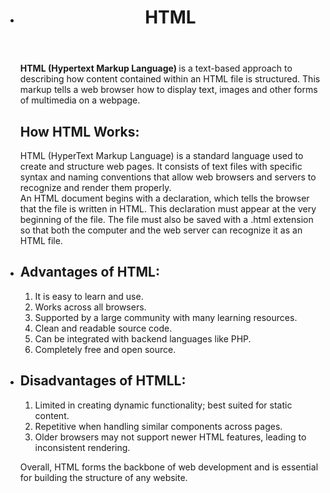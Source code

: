 <ul><header>
  <li><h1><i></i>HTML<i></i></h1></li>
</header>
<body>
  <p><b>HTML (Hypertext Markup Language) </b>is a text-based approach to describing how content contained within an HTML file is structured. This markup tells a web browser how to display text, images and other forms of multimedia on a webpage.</p>
  <h2>How HTML Works:</h2>
  <p>HTML (HyperText Markup Language) is a standard language used to create and structure web pages. It consists of text files with specific syntax and naming conventions that allow web browsers and servers to recognize and render them properly.<br>An HTML document begins with a <!DOCTYPE html> declaration, which tells the browser that the file is written in HTML. This declaration must appear at the very beginning of the file. The file must also be saved with a .html extension so that both the computer and the web server can recognize it as an HTML file.</p>
<li><h2>Advantages of HTML:</h2></li>
  <ol type='number'>
    <li>It is easy to learn and use.</li>
    <li>Works across all browsers.</li>
    <li>Supported by a large community with many learning resources.</li>
    <li>Clean and readable source code.</li>
    <li>Can be integrated with backend languages like PHP.</li>
    <li>Completely free and open source.</li>
  </ol>
  <li><h2>Disadvantages of HTMLL:</h2></li>
  <ol type='number'>
    <li>Limited in creating dynamic functionality; best suited for static content.</li>
    <li>Repetitive when handling similar components across pages.</li>
    <li>Older browsers may not support newer HTML features, leading to inconsistent rendering.</li>
  </ol>
  </body>
  <footer>
    <p>Overall, HTML forms the backbone of web development and is essential for building the structure of any website.</p>
  </footer>
